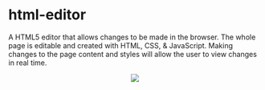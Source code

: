 # html-editor
A HTML5 editor that allows changes to be made in the browser.  The whole page is editable and created with HTML, CSS, & JavaScript.  Making changes to the page content and styles will allow the user to view changes in real time.  
<p align="center"><img src="https://github.com/sam-kham/html-editor/blob/master/shot_1.png" />
</p>
